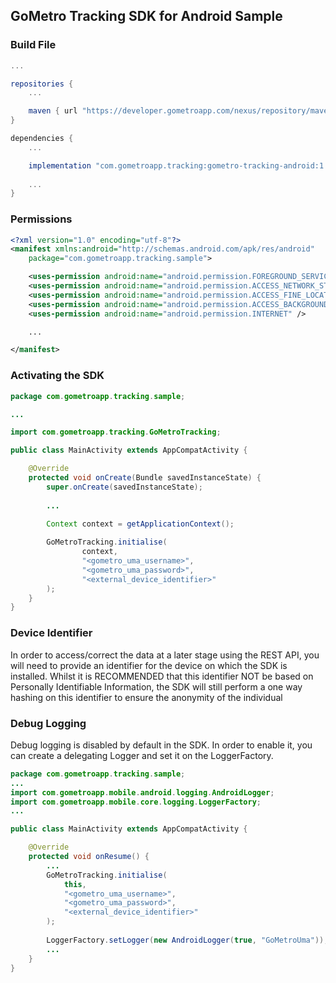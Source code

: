 ## GoMetro Tracking SDK for Android Sample

### Build File

```groovy
...

repositories {
    ...

    maven { url "https://developer.gometroapp.com/nexus/repository/maven-public" }
}

dependencies {
    ...

    implementation "com.gometroapp.tracking:gometro-tracking-android:1.0.20"
    
    ...
}
```

### Permissions

```xml
<?xml version="1.0" encoding="utf-8"?>
<manifest xmlns:android="http://schemas.android.com/apk/res/android"
    package="com.gometroapp.tracking.sample">

    <uses-permission android:name="android.permission.FOREGROUND_SERVICE" />
    <uses-permission android:name="android.permission.ACCESS_NETWORK_STATE" />
    <uses-permission android:name="android.permission.ACCESS_FINE_LOCATION" />
    <uses-permission android:name="android.permission.ACCESS_BACKGROUND_LOCATION" />
    <uses-permission android:name="android.permission.INTERNET" />

    ...

</manifest>
```

### Activating the SDK

```java
package com.gometroapp.tracking.sample;

...

import com.gometroapp.tracking.GoMetroTracking;

public class MainActivity extends AppCompatActivity {

    @Override
    protected void onCreate(Bundle savedInstanceState) {
        super.onCreate(savedInstanceState);
        
        ...

        Context context = getApplicationContext();
        
        GoMetroTracking.initialise(
                context,
                "<gometro_uma_username>",
                "<gometro_uma_password>",
                "<external_device_identifier>"
        );
    }
}
```

### Device Identifier

In order to access/correct the data at a later stage using the REST API, you will need to provide an
identifier for the device on which the SDK is installed. Whilst it is RECOMMENDED that this 
identifier NOT be based on Personally Identifiable Information, the SDK will still perform a one 
way hashing on this identifier to ensure the anonymity of the individual

### Debug Logging

Debug logging is disabled by default in the SDK. In order to enable it, you can create a delegating 
Logger and set it on the LoggerFactory.

```java
package com.gometroapp.tracking.sample;
...
import com.gometroapp.mobile.android.logging.AndroidLogger;
import com.gometroapp.mobile.core.logging.LoggerFactory;
...

public class MainActivity extends AppCompatActivity {

    @Override
    protected void onResume() {
        ...
        GoMetroTracking.initialise(
            this,
            "<gometro_uma_username>",
            "<gometro_uma_password>",
            "<external_device_identifier>"
        );
        
        LoggerFactory.setLogger(new AndroidLogger(true, "GoMetroUma"));
        ...
    }
}
```
